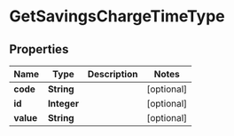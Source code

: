 
# GetSavingsChargeTimeType

## Properties
Name | Type | Description | Notes
------------ | ------------- | ------------- | -------------
**code** | **String** |  |  [optional]
**id** | **Integer** |  |  [optional]
**value** | **String** |  |  [optional]



